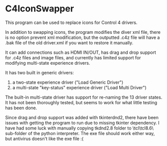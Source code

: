 # C4IconSwapper
This program can be used to replace icons for Control 4 drivers.

In addition to swapping icons, the program modifies the diver xml file,
there is no option prevent xml modification,
but the outputted .c4z file will have a .bak file of the old driver.xml if you want to restore it manually.

It can add connections such as HDMI IN/OUT,
has drag and drop support for .c4z files and image files,
and currently has limited support for modifying multi-state experience drivers.

It has two built in generic drivers:
1) a two-state experience driver ("Load Generic Driver")
2) a multi-state "key-status" experience driver ("Load Multi Driver")

The built-in multi-state driver has support for re-naming the 13 driver states.
It has not been thoroughly tested, but seems to work for what little testing has been done.

Since drag and drop support was added with tkinterdnd2,
there have been issues with getting the program to run due to missing tkinter dependency.
I have had some luck with manually copying tkdnd2.8 folder to \tcl\tcl8.6\ sub-folder of the python interpreter.
The exe file should work either way, but antivirus doesn't like the exe file :(
